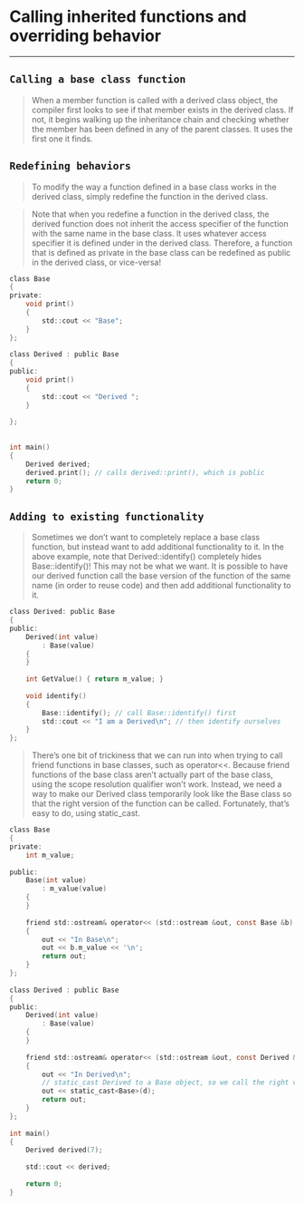 # Calling inherited functions and overriding behavior
---


## `Calling a base class function`

> When a member function is called with a derived class object, the compiler first looks to see if that member exists in the derived class. If not, it begins walking up the inheritance chain and checking whether the member has been defined in any of the parent classes. It uses the first one it finds.



## `Redefining behaviors`

> To modify the way a function defined in a base class works in the derived class, simply redefine the function in the derived class.
    
    
> Note that when you redefine a function in the derived class, the derived function does not inherit the access specifier of the function with the same name in the base class. It uses whatever access specifier it is defined under in the derived class. Therefore, a function that is defined as private in the base class can be redefined as public in the derived class, or vice-versa!

```c
class Base
{
private:
	void print()
	{
		std::cout << "Base";
	}
};
 
class Derived : public Base
{
public:
	void print()
	{
		std::cout << "Derived ";
	}
 
};
 
 
int main()
{
	Derived derived;
	derived.print(); // calls derived::print(), which is public
	return 0;
}
```




## `Adding to existing functionality`

> Sometimes we don’t want to completely replace a base class function, but instead want to add additional functionality to it. In the above example, note that Derived::identify() completely hides Base::identify()! This may not be what we want. It is possible to have our derived function call the base version of the function of the same name (in order to reuse code) and then add additional functionality to it.

```c
class Derived: public Base
{
public:
    Derived(int value)
        : Base(value)
    {
    }
 
    int GetValue() { return m_value; }
 
    void identify()
    {
        Base::identify(); // call Base::identify() first
        std::cout << "I am a Derived\n"; // then identify ourselves
    }
};
```



> There’s one bit of trickiness that we can run into when trying to call friend functions in base classes, such as operator<<. Because friend functions of the base class aren’t actually part of the base class, using the scope resolution qualifier won’t work. Instead, we need a way to make our Derived class temporarily look like the Base class so that the right version of the function can be called. Fortunately, that’s easy to do, using static_cast. 

```c
class Base
{
private:
	int m_value;
 
public:
	Base(int value)
		: m_value(value)
	{
	}
 
	friend std::ostream& operator<< (std::ostream &out, const Base &b)
	{
		out << "In Base\n";
		out << b.m_value << '\n';
		return out;
	}
};
 
class Derived : public Base
{
public:
	Derived(int value)
		: Base(value)
	{
	}
 
	friend std::ostream& operator<< (std::ostream &out, const Derived &d)
	{
		out << "In Derived\n";
		// static_cast Derived to a Base object, so we call the right version of operator<<
		out << static_cast<Base>(d); 
		return out;
	}
};
 
int main()
{
	Derived derived(7);
 
	std::cout << derived;
 
	return 0;
}
```


